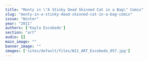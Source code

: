 ```yaml
---
title: "Monty in \"A Stinky Dead Skinned Cat in a Bag\" Comix"
slug: "monty-in-a-stinky-dead-skinned-cat-in-a-bag-comix"
issue: "Winter"
year: "2011"
authors: ['Kayla Escobedo']
section: "art"
audio: []
main_image: ""
banner_image: ""
images: ['sites/default/files/W11_ART_Escobedo_057.jpg']
---
```

